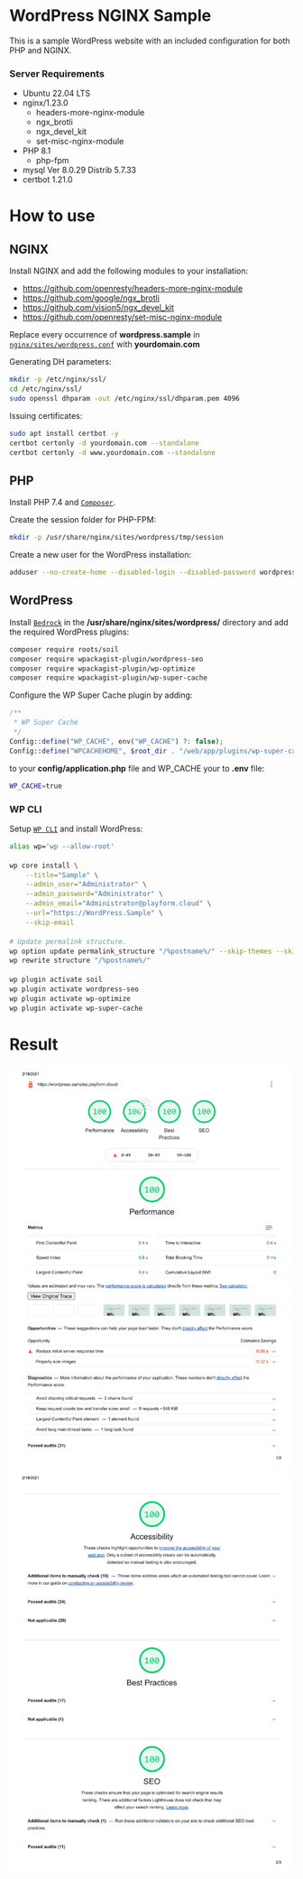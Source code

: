 # WordPress NGINX Sample

This is a sample WordPress website with an included configuration for both PHP
and NGINX.

### Server Requirements

-   Ubuntu 22.04 LTS
-   nginx/1.23.0
    -   headers-more-nginx-module
    -   ngx_brotli
    -   ngx_devel_kit
    -   set-misc-nginx-module
-   PHP 8.1
    -   php-fpm
-   mysql Ver 8.0.29 Distrib 5.7.33
-   certbot 1.21.0

# How to use

## NGINX

Install NGINX and add the following modules to your installation:

-   https://github.com/openresty/headers-more-nginx-module
-   https://github.com/google/ngx_brotli
-   https://github.com/vision5/ngx_devel_kit
-   https://github.com/openresty/set-misc-nginx-module

Replace every occurrence of **wordpress.sample** in
[`nginx/sites/wordpress.conf`](nginx/sites/wordpress.conf) with **yourdomain.com**

Generating DH parameters:

```sh
mkdir -p /etc/nginx/ssl/
cd /etc/nginx/ssl/
sudo openssl dhparam -out /etc/nginx/ssl/dhparam.pem 4096
```

Issuing certificates:

```sh
sudo apt install certbot -y
certbot certonly -d yourdomain.com --standalone
certbot certonly -d www.yourdomain.com --standalone
```

## PHP

Install PHP 7.4 and [`Composer`](https://getcomposer.org/).

Create the session folder for PHP-FPM:

```sh
mkdir -p /usr/share/nginx/sites/wordpress/tmp/session
```

Create a new user for the WordPress installation:

```sh
adduser --no-create-home --disabled-login --disabled-password wordpress
```

## WordPress

Install [`Bedrock`](https://roots.io/bedrock/) in the
**/usr/share/nginx/sites/wordpress/** directory and add the required WordPress
plugins:

```sh
composer require roots/soil
composer require wpackagist-plugin/wordpress-seo
composer require wpackagist-plugin/wp-optimize
composer require wpackagist-plugin/wp-super-cache
```

Configure the WP Super Cache plugin by adding:

```php
/**
 * WP Super Cache
 */
Config::define("WP_CACHE", env("WP_CACHE") ?: false);
Config::define("WPCACHEHOME", $root_dir . "/web/app/plugins/wp-super-cache/");
```

to your **config/application.php** file and WP_CACHE your to **.env** file:

```sh
WP_CACHE=true
```

### WP CLI

Setup [`WP CLI`](https://wp-cli.org/) and install WordPress:

```sh
alias wp='wp --allow-root'

wp core install \
	--title="Sample" \
	--admin_user="Administrator" \
	--admin_password="Administrator" \
	--admin_email="Administrator@playform.cloud" \
	--url="https://WordPress.Sample" \
	--skip-email

# Update permalink structure.
wp option update permalink_structure "/%postname%/" --skip-themes --skip-plugins
wp rewrite structure "/%postname%/"

wp plugin activate soil
wp plugin activate wordpress-seo
wp plugin activate wp-optimize
wp plugin activate wp-super-cache
```

# Result

![`SSL Labs test](summary-ssl.png) ![PageSpeed report`](summary-pagespeed-1.png)
![`PageSpeed report`](summary-pagespeed-2.png)
